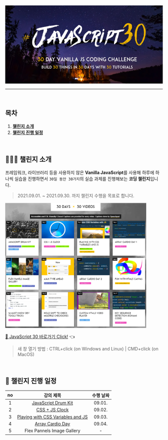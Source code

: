 <div align="center">    
  <br />
  <img src="./img/js30_logo.jpg" alt="JavaScript 30" height="250px" />
  <hr />
  <br />
</div>

## 목차

1. [**챌린지 소개**](#1)
2. [**챌린지 진행 일정**](#2)

<br />

<div id="1"></div>

## 💁🏻‍♂ 챌린지 소개

프레임워크, 라이브러리 등을 사용하지 않은 **Vanilla JavaScript**를 사용해 하루에 하나씩 실습을 진행하면서 `30일 동안 30가지`의 실습 과제를 진행해보는 **코딩 챌린지**입니다.

> 2021.09.01. ~ 2021.09.30. 까지 챌린지 수행을 목표로 합니다.

<img src="./img/example-page.png" alt="30 DAYS x 30 VIDEOS" height="400px" />

[🔗 JavaScript 30 바로가기 Click!](https://javascript30.com/) 👈

> 새 창 열기 방법 : CTRL+click (on Windows and Linux) | CMD+click (on MacOS)

<br />

<div id="2"></div>

## 📅 챌린지 진행 일정

| no  |                                                       강의 제목                                                        | 수행 날짜 |
| :-: | :--------------------------------------------------------------------------------------------------------------------: | :-------: |
|  1  |     [JavaScript Drum Kit](https://github.com/JeongHwan-dev/javascript30-course/tree/master/01-JavaScript-Drum-Kit)     |  09.01.   |
|  2  |           [CSS + JS Clock](https://github.com/JeongHwan-dev/javascript30-course/tree/master/02-CSS-JS-Clock)           |  09.02.   |
|  3  | [Playing with CSS Variables and JS](https://github.com/JeongHwan-dev/javascript30-course/tree/master/03-CSS-Variables) |  09.03.   |
|  4  |       [Array Cardio Day](https://github.com/JeongHwan-dev/javascript30-course/tree/master/04-Array-Cardio-Day1)        |  09.04.   |
|  5  |                                               Flex Pannels Image Gallery                                               |     -     |
